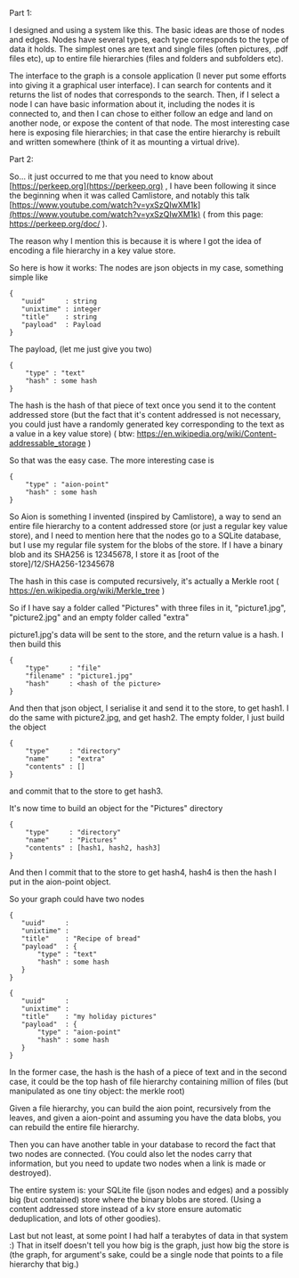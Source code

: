 Part 1: 

I designed and using a system like this. The basic ideas are those of nodes and edges. Nodes have several types, each type corresponds to the type of data it holds. The simplest ones are text and single files (often pictures, .pdf files etc), up to entire file hierarchies (files and folders and subfolders etc).

The interface to the graph is a console application (I never put some efforts into giving it a graphical user interface). I can search for contents and it returns the list of nodes that corresponds to the search. Then, if I select a node I can have basic information about it, including the nodes it is connected to, and then I can chose to either follow an edge and land on another node, or expose the content of that node. The most interesting case here is exposing file hierarchies; in that case the entire hierarchy is rebuilt and written somewhere (think of it as mounting a virtual drive).

Part 2: 

So... it just occurred to me that you need to know about [https://perkeep.org](https://perkeep.org) , I have been following it since the beginning when it was called Camlistore, and notably this talk [https://www.youtube.com/watch?v=yxSzQIwXM1k](https://www.youtube.com/watch?v=yxSzQIwXM1k) ( from this page: https://perkeep.org/doc/ ).

The reason why I mention this is because it is where I got the idea of encoding a file hierarchy in a key value store.  

So here is how it works: The nodes are json objects in my case, something simple like   

```
{
   "uuid"     : string
   "unixtime" : integer
   "title"    : string
   "payload"  : Payload
}
```

The payload, (let me just give you two) 

```
{
    "type" : "text"
    "hash" : some hash 
}
```

The hash is the hash of that piece of text once you send it to the content addressed store (but the fact that it's content addressed is not necessary, you could just have a randomly generated key corresponding to the text as a value in a key value store) ( btw: https://en.wikipedia.org/wiki/Content-addressable_storage )

So that was the easy case. The more interesting case is

```
{
    "type" : "aion-point"
    "hash" : some hash 
}
```

So Aion is something I invented (inspired by Camlistore), a way to send an entire file hierarchy to a content addressed store (or just a regular key value store), and I need to mention here that the nodes go to a SQLite database, but I use my regular file system for the blobs of the store. If I have a binary blob and its SHA256 is 12345678, I store it as [root of the store]/12/SHA256-12345678

The hash in this case is computed recursively, it's actually a Merkle root ( https://en.wikipedia.org/wiki/Merkle_tree )

So if I have say a folder called "Pictures" with three files in it, "picture1.jpg", "picture2.jpg" and an empty folder called "extra"

picture1.jpg's data will be sent to the store, and the return value is a hash. I then build this

```
{
    "type"     : "file"
    "filename" : "picture1.jpg"
    "hash"     : <hash of the picture>
}
```

And then that json object, I serialise it and send it to the store, to get hash1. I do the same with picture2.jpg, and get hash2. The empty folder, I just build the object 

```
{
    "type"     : "directory"
    "name"     : "extra"
    "contents" : []
}
```

and commit that to the store to get hash3.

It's now time to build an object for the "Pictures" directory

```
{
    "type"     : "directory"
    "name"     : "Pictures"
    "contents" : [hash1, hash2, hash3]
}
```

And then I commit that to the store to get hash4, hash4 is then the hash I put in the aion-point object.

So your graph could have two nodes 

```
{
   "uuid"     : 
   "unixtime" : 
   "title"    : "Recipe of bread"
   "payload"  : {
       "type" : "text"
       "hash" : some hash 
   }
}

{
   "uuid"     : 
   "unixtime" : 
   "title"    : "my holiday pictures"
   "payload"  : {
       "type" : "aion-point"
       "hash" : some hash 
   }
}
```

In the former case, the hash is the hash of a piece of text and in the second case, it could be the top hash of file hierarchy containing million of files (but manipulated as one tiny object: the merkle root)

Given a file hierarchy, you can build the aion point, recursively from the leaves, and given a aion-point and assuming you have the data blobs, you can rebuild the entire file hierarchy.

Then you can have another table in your database to record the fact that two nodes are connected. (You could also let the nodes carry that information, but you need to update two nodes when a link is made or destroyed).

The entire system is: your SQLite file (json nodes and edges) and a possibly big (but contained) store where the binary blobs are stored. (Using a content addressed store instead of a kv store ensure automatic deduplication, and lots of other goodies).

Last but not least, at some point I had half a terabytes of data in that system :) That in itself doesn't tell you how big is the graph, just how big the store is (the graph, for argument's sake, could be a single node that points to a file hierarchy that big.)
